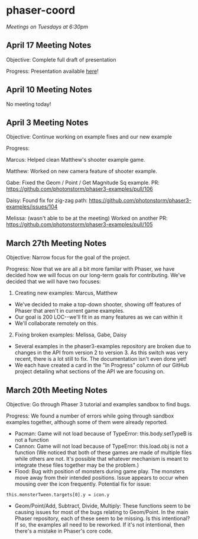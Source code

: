 # phaser-coord

_Meetings on Tuesdays at 6:30pm_

## April 17 Meeting Notes
Objective: Complete full draft of presentation

Progress: Presentation available [here](https://docs.google.com/presentation/d/1RvqHb_Uuuika4nDF1sxnTS19hqrcL5O-_VVcLwX8I2s/edit?usp=sharing)!

## April 10 Meeting Notes
No meeting today! 

## April 3 Meeting Notes
Objective: Continue working on example fixes and our new example

Progress:

Marcus: 
Helped clean Matthew's shooter example game.

Matthew:
Worked on new camera feature of shooter example.

Gabe: Fixed the Geom / Point / Get Magnitude Sq example. PR: https://github.com/photonstorm/phaser3-examples/pull/106

Daisy: Found fix for zig-zag path: https://github.com/photonstorm/phaser3-examples/issues/104

Melissa: (wasn't able to be at the meeting) Worked on another PR: https://github.com/photonstorm/phaser3-examples/pull/105

## March 27th Meeting Notes 
Objective: Narrow focus for the goal of the project.

Progress: Now that we are all a bit more familar with Phaser, we have decided how we will focus on our long-term goals for contributing. We've decided that we will have two focuses:

1. Creating new examples: Marcus, Matthew
- We've decided to make a top-down shooter, showing off features of Phaser that aren't in current game examples.
- Our goal is 200 LOC--we'll fit in as many features as we can within it
- We'll collaborate remotely on this.
2. Fixing broken examples: Melissa, Gabe, Daisy
- Several examples in the phaser3-examples repository are broken due to changes in the API from version 2 to version 3. As this switch was very recent, there is a lot still to fix. The documentation isn't even done yet! 
- We each have created a card in the "In Progress" column of our GitHub project detailing what sections of the API we are focusing on.

## March 20th Meeting Notes  
Objective: Go through Phaser 3 tutorial and examples sandbox to find bugs.

Progress:
We found a number of errors while going through sandbox examples together, although some of them were already reported. 

- Pacman: Game will not load because of TypeError: this.body.setTypeB is not a function
- Cannon: Game will not load because of TypeError: this.load.obj is not a function
(We noticed that both of these games are made of multiple files while others are not. It's possible that whatever mechanism is meant to integrate these files together may be the problem.)
- Flood: Bug with position of monsters during game play. The monsters move away from their intended positions. Issue appears to occur when mousing over the icon frequently.
Potential fix for issue: 
```
this.monsterTween.targets[0].y = icon.y
```
- Geom/Point/Add, Subtract, Divide, Multiply: These functions seem to be causing issues for most of the bugs relating to Geom/Point. In the main Phaser repository, each of these seem to be missing. Is this intentional? If so, the examples all need to be reworked. If it's not intentional, then there's a mistake in Phaser's core code.
